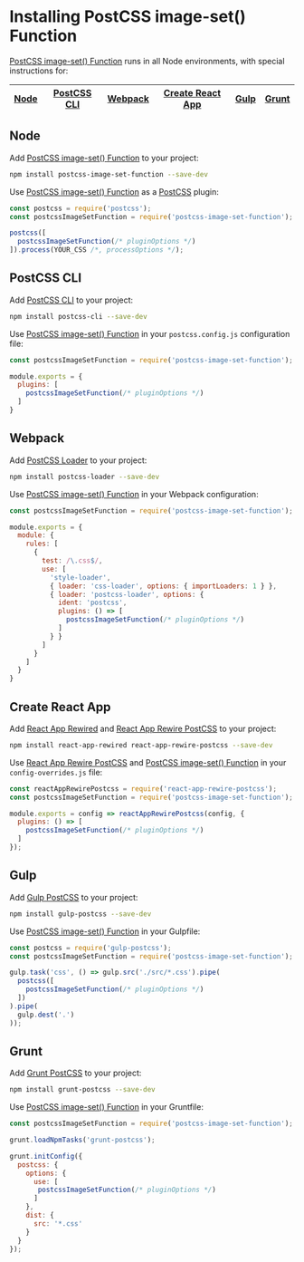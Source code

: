 # Installing PostCSS image-set() Function

[PostCSS image-set() Function] runs in all Node environments, with special instructions for:

| [Node](#node) | [PostCSS CLI](#postcss-cli) | [Webpack](#webpack) | [Create React App](#create-react-app) | [Gulp](#gulp) | [Grunt](#grunt) |
| --- | --- | --- | --- | --- | --- |

## Node

Add [PostCSS image-set() Function] to your project:

```bash
npm install postcss-image-set-function --save-dev
```

Use [PostCSS image-set() Function] as a [PostCSS] plugin:

```js
const postcss = require('postcss');
const postcssImageSetFunction = require('postcss-image-set-function');

postcss([
  postcssImageSetFunction(/* pluginOptions */)
]).process(YOUR_CSS /*, processOptions */);
```

## PostCSS CLI

Add [PostCSS CLI] to your project:

```bash
npm install postcss-cli --save-dev
```

Use [PostCSS image-set() Function] in your `postcss.config.js` configuration
file:

```js
const postcssImageSetFunction = require('postcss-image-set-function');

module.exports = {
  plugins: [
    postcssImageSetFunction(/* pluginOptions */)
  ]
}
```

## Webpack

Add [PostCSS Loader] to your project:

```bash
npm install postcss-loader --save-dev
```

Use [PostCSS image-set() Function] in your Webpack configuration:

```js
const postcssImageSetFunction = require('postcss-image-set-function');

module.exports = {
  module: {
    rules: [
      {
        test: /\.css$/,
        use: [
          'style-loader',
          { loader: 'css-loader', options: { importLoaders: 1 } },
          { loader: 'postcss-loader', options: {
            ident: 'postcss',
            plugins: () => [
              postcssImageSetFunction(/* pluginOptions */)
            ]
          } }
        ]
      }
    ]
  }
}
```

## Create React App

Add [React App Rewired] and [React App Rewire PostCSS] to your project:

```bash
npm install react-app-rewired react-app-rewire-postcss --save-dev
```

Use [React App Rewire PostCSS] and [PostCSS image-set() Function] in your
`config-overrides.js` file:

```js
const reactAppRewirePostcss = require('react-app-rewire-postcss');
const postcssImageSetFunction = require('postcss-image-set-function');

module.exports = config => reactAppRewirePostcss(config, {
  plugins: () => [
    postcssImageSetFunction(/* pluginOptions */)
  ]
});
```

## Gulp

Add [Gulp PostCSS] to your project:

```bash
npm install gulp-postcss --save-dev
```

Use [PostCSS image-set() Function] in your Gulpfile:

```js
const postcss = require('gulp-postcss');
const postcssImageSetFunction = require('postcss-image-set-function');

gulp.task('css', () => gulp.src('./src/*.css').pipe(
  postcss([
    postcssImageSetFunction(/* pluginOptions */)
  ])
).pipe(
  gulp.dest('.')
));
```

## Grunt

Add [Grunt PostCSS] to your project:

```bash
npm install grunt-postcss --save-dev
```

Use [PostCSS image-set() Function] in your Gruntfile:

```js
const postcssImageSetFunction = require('postcss-image-set-function');

grunt.loadNpmTasks('grunt-postcss');

grunt.initConfig({
  postcss: {
    options: {
      use: [
       postcssImageSetFunction(/* pluginOptions */)
      ]
    },
    dist: {
      src: '*.css'
    }
  }
});
```

[Gulp PostCSS]: https://github.com/postcss/gulp-postcss
[Grunt PostCSS]: https://github.com/nDmitry/grunt-postcss
[PostCSS]: https://github.com/postcss/postcss
[PostCSS CLI]: https://github.com/postcss/postcss-cli
[PostCSS Loader]: https://github.com/postcss/postcss-loader
[PostCSS image-set() Function]: https://github.com/csstools/postcss-plugins/tree/main/plugins/postcss-image-set-function
[React App Rewire PostCSS]: https://github.com/csstools/react-app-rewire-postcss
[React App Rewired]: https://github.com/timarney/react-app-rewired
